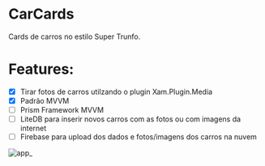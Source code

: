 # CarCards

Cards de carros no estilo Super Trunfo.

# Features:

- [X] Tirar fotos de carros utilzando o plugin Xam.Plugin.Media
- [X] Padrão MVVM
- [ ] Prism Framework MVVM
- [ ] LiteDB para inserir novos carros com as fotos ou com imagens da internet
- [ ] Firebase para upload dos dados e fotos/imagens dos carros na nuvem

![app_](https://user-images.githubusercontent.com/10350009/81409217-1cb22880-9115-11ea-8bba-662d9bc30358.png)
